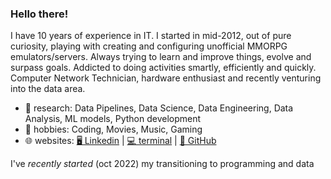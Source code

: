   ### Hello there! 

I have 10 years of experience in IT. I started in mid-2012, out of pure
curiosity, playing with creating and configuring unofficial MMORPG
emulators/servers. Always trying to learn and improve things, evolve
and surpass goals. Addicted to doing activities smartly, efficiently and
quickly. Computer Network Technician, hardware enthusiast and
recently venturing into the data area.

- 🔭 research: Data Pipelines, Data Science, Data Engineering, Data Analysis, ML models, Python development
- 🌱 hobbies: Coding, Movies, Music, Gaming
- 🌐 websites: [🖥️ Linkedin](https://www.linkedin.com/in/eduardoedomingues/) | [💻 terminal](https://eduardodomingues.vercel.app/) | [💾 GitHub](https://github.com/eduardoduud)

I've _recently started_ (oct 2022) my transitioning to programming and data
